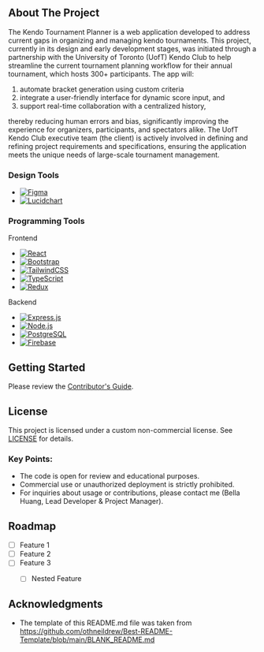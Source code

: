 <!-- ABOUT THE PROJECT -->
## About The Project

The Kendo Tournament Planner is a web application developed to address current gaps in organizing and managing kendo tournaments. This project, currently in its design and early development stages, was initiated through a partnership with the University of Toronto (UofT) Kendo Club to help streamline the current tournament planning workflow for their annual tournament, which hosts 300+ participants. The app will:

1) automate bracket generation using custom criteria
2) integrate a user-friendly interface for dynamic score input, and 
3) support real-time collaboration with a centralized history,

thereby reducing human errors and bias, significantly improving the experience for organizers, participants, and spectators alike. The UofT Kendo Club executive team (the client) is actively involved in defining and refining project requirements and specifications, ensuring the application meets the unique needs of large-scale tournament management.


### Design Tools

* [![Figma][Figma.com]][Figma-url]
* [![Lucidchart][Lucidchart.com]][Lucidchart-url]

### Programming Tools

Frontend

* [![React][React.js]][React-url]
* [![Bootstrap][Bootstrap.com]][Bootstrap-url]
* [![TailwindCSS][TailwindCSS.com]][TailwindCSS-url]
* [![TypeScript][TypeScript.com]][TypeScript-url]
* [![Redux][Redux.com]][Redux-url]

Backend

* [![Express.js][Express.com]][Express-url]
* [![Node.js][Node.com]][Node-url]
* [![PostgreSQL][PostgreSQL.com]][PostgreSQL-url]
* [![Firebase][Firebase.com]][Firebase-url]


<!-- GETTING STARTED -->
## Getting Started

Please review the [Contributor's Guide](.github/CONTRIBUTING.md).

<!-- LICENSE -->

## License
This project is licensed under a custom non-commercial license. See [LICENSE](LICENSE) for details.

### Key Points:
- The code is open for review and educational purposes.
- Commercial use or unauthorized deployment is strictly prohibited.
- For inquiries about usage or contributions, please contact me (Bella Huang, Lead Developer & Project Manager).


<!-- ROADMAP -->
## Roadmap

- [ ] Feature 1
- [ ] Feature 2
- [ ] Feature 3
    - [ ] Nested Feature


<!-- ACKNOWLEDGMENTS -->
## Acknowledgments

* The template of this README.md file was taken from https://github.com/othneildrew/Best-README-Template/blob/main/BLANK_README.md


<!-- MARKDOWN LINKS & IMAGES -->
<!-- https://www.markdownguide.org/basic-syntax/#reference-style-links -->
[Figma.com]: https://img.shields.io/badge/Figma-F24E1E?style=for-the-badge&logo=figma&logoColor=white
[Figma-url]: https://www.figma.com/

[Lucidchart.com]: https://img.shields.io/badge/Lucidchart-FF9D00?style=for-the-badge&logo=lucidchart&logoColor=white
[Lucidchart-url]: https://www.lucidchart.com/

[React.js]: https://img.shields.io/badge/React-20232A?style=for-the-badge&logo=react&logoColor=61DAFB
[React-url]: https://reactjs.org/

[TailwindCSS.com]: https://img.shields.io/badge/TailwindCSS-38B2AC?style=for-the-badge&logo=tailwind-css&logoColor=white
[TailwindCSS-url]: https://tailwindcss.com/

[Bootstrap.com]: https://img.shields.io/badge/Bootstrap-563D7C?style=for-the-badge&logo=bootstrap&logoColor=white
[Bootstrap-url]: https://getbootstrap.com

[TypeScript.com]: https://img.shields.io/badge/TypeScript-3178C6?style=for-the-badge&logo=typescript&logoColor=white
[TypeScript-url]: https://www.typescriptlang.org/

[Redux.com]: https://img.shields.io/badge/Redux-764ABC?style=for-the-badge&logo=redux&logoColor=white
[Redux-url]: https://redux.js.org/

[Express.com]: https://img.shields.io/badge/Express.js-404D59?style=for-the-badge&logo=express&logoColor=white
[Express-url]: https://expressjs.com/

[Node.com]: https://img.shields.io/badge/Node.js-8CC84B?style=for-the-badge&logo=node.js&logoColor=white
[Node-url]: https://nodejs.org/

[PostgreSQL.com]: https://img.shields.io/badge/PostgreSQL-336791?style=for-the-badge&logo=postgresql&logoColor=white
[PostgreSQL-url]: https://www.postgresql.org/

[Firebase.com]: https://img.shields.io/badge/Firebase-FFCA28?style=for-the-badge&logo=firebase&logoColor=white
[Firebase-url]: https://firebase.google.com/